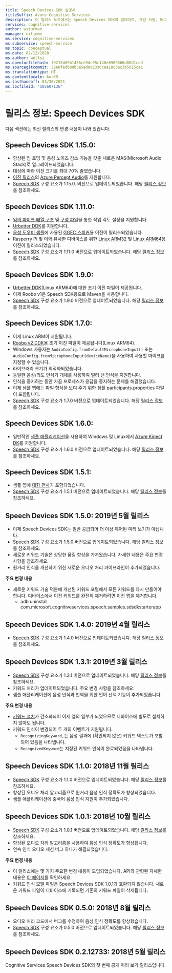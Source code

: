 ```yaml
---
title: Speech Devices SDK 설명서
titleSuffix: Azure Cognitive Services
description: 이 릴리스 노트에서는 Speech Devices SDK의 업데이트, 개선 사항, 버그 수정 사항 및 변경 사항에 대한 로그를 제공합니다. 이 문서는 Speech Devices SDK의 각 릴리스에 따라 업데이트됩니다.
services: cognitive-services
author: wsturman
manager: nitinme
ms.service: cognitive-services
ms.subservice: speech-service
ms.topic: conceptual
ms.date: 02/12/2020
ms.author: wellsi
ms.openlocfilehash: f9215469b1436ce9dc95c140e6969366d80d1ced
ms.sourcegitcommit: 32e0fedb80b5a5ed0d2336cea18c3ec3b5015ca1
ms.translationtype: HT
ms.contentlocale: ko-KR
ms.lasthandoff: 03/30/2021
ms.locfileid: "105607136"
---
```

# <a name="release-notes-speech-devices-sdk"></a>릴리스 정보: Speech Devices SDK

다음 섹션에는 최신 릴리스의 변경 내용이 나와 있습니다.

## <a name="speech-devices-sdk-1150"></a>Speech Devices SDK 1.15.0:

- 향상된 빔 포밍 및 음성 노이즈 감소 기능을 갖춘 새로운 MAS(Microsoft Audio Stack)로 업그레이드되었습니다.
- 대상에 따라 이진 크기를 최대 70% 줄였습니다.
- [이진 릴리스](https://aka.ms/sdsdk-download-APAudio)의 [Azure Percept Audio](../../azure-percept/overview-azure-percept-audio.md)를 지원합니다.
- [Speech SDK](./speech-sdk.md) 구성 요소가 1.15.0. 버전으로 업데이트되었습니다. 해당 [릴리스 정보](./releasenotes.md)를 참조하세요.

## <a name="speech-devices-sdk-1110"></a>Speech Devices SDK 1.11.0:

- [임의 마이크 배열 구조](how-to-devices-microphone-array-configuration.md) 및 [구성 파일](https://aka.ms/sdsdk-micarray-json)을 통한 작업 각도 설정을 지원합니다.
- [Urbetter DDK](http://www.urbetter.com/products_56/278.html)를 지원합니다.
- [음성 도우미 샘플](https://aka.ms/sdsdk-speaker)에 사용된 [GGEC 스피커](https://aka.ms/sdsdk-download-speaker)용 이진이 릴리스되었습니다.
- Rasperry Pi 및 이와 유사한 디바이스를 위한 [Linux ARM32](https://aka.ms/sdsdk-download-linux-arm32) 및 [Linux ARM64](https://aka.ms/sdsdk-download-linux-arm64)용 이진이 릴리스되었습니다.
- [Speech SDK](./speech-sdk.md) 구성 요소가 1.11.0 버전으로 업데이트되었습니다. 해당 [릴리스 정보](./releasenotes.md)를 참조하세요.

## <a name="speech-devices-sdk-190"></a>Speech Devices SDK 1.9.0:

- [Urbetter DDK](https://aka.ms/sdsdk-download-urbetter)(Linux ARM64)에 대한 초기 이진 파일이 제공됩니다.
- 이제 Roobo v1은 Speech SDK용으로 Maven을 사용합니다.
- [Speech SDK](./speech-sdk.md) 구성 요소가 1.9.0 버전으로 업데이트되었습니다. 해당 [릴리스 정보](./releasenotes.md)를 참조하세요.

## <a name="speech-devices-sdk-170"></a>Speech Devices SDK 1.7.0:

- 이제 Linux ARM이 지원됩니다.
- [Roobo v2 DDK](https://aka.ms/sdsdk-download-roobov2)용 초기 이진 파일이 제공됩니다(Linux ARM64).
- Windows 사용자는 `AudioConfig.fromDefaultMicrophoneInput()` 또는 `AudioConfig.fromMicrophoneInput(deviceName)`을 사용하여 사용할 마이크를 지정할 수 있습니다.
- 라이브러리 크기가 최적화되었습니다.
- 동일한 음성/의도 인식기 개체를 사용하여 멀티 턴 인식을 지원합니다.
- 인식을 중지하는 동안 가끔 프로세스가 응답을 중지하는 문제를 해결했습니다.
- 이제 샘플 앱에는 파일 형식을 보여 주기 위한 샘플 participants.properties 파일이 포함됩니다.
- [Speech SDK](./speech-sdk.md) 구성 요소가 1.7.0 버전으로 업데이트되었습니다. 해당 [릴리스 정보](./releasenotes.md)를 참조하세요.

## <a name="speech-devices-sdk-160"></a>Speech Devices SDK 1.6.0:

- 일반적인 [샘플 애플리케이션](./speech-devices-sdk.md)을 사용하여 Windows 및 Linux에서 [Azure Kinect DK](https://azure.microsoft.com/services/kinect-dk/)를 지원합니다.
- [Speech SDK](./speech-sdk.md) 구성 요소가 1.6.0 버전으로 업데이트되었습니다. 해당 [릴리스 정보](./releasenotes.md)를 참조하세요.

## <a name="speech-devices-sdk-151"></a>Speech Devices SDK 1.5.1:

- 샘플 앱에 [대화 전사](./conversation-transcription.md)가 포함되었습니다.
- [Speech SDK](./speech-sdk.md) 구성 요소가 1.5.1 버전으로 업데이트되었습니다. 해당 [릴리스 정보](./releasenotes.md)를 참조하세요.

## <a name="speech-devices-sdk-150-2019-may-release"></a>Speech Devices SDK 1.5.0: 2019년 5월 릴리스

- 이제 Speech Devices SDK는 일반 공급되어 더 이상 제어된 미리 보기가 아닙니다.
- [Speech SDK](./speech-sdk.md) 구성 요소가 1.5.0 버전으로 업데이트되었습니다. 해당 [릴리스 정보](./releasenotes.md)를 참조하세요.
- 새로운 키워드 기술은 상당한 품질 향상을 가져왔습니다. 자세한 내용은 주요 변경 사항을 참조하세요.
- 원거리 인식을 개선하기 위한 새로운 오디오 처리 파이프라인이 추가되었습니다.

**주요 변경 내용**

- 새로운 키워드 기술 덕분에 개선된 키워드 포털에서 모든 키워드를 다시 만들어야 합니다. 디바이스에서 이전 키워드를 완전히 제거하려면 이전 앱을 제거합니다.
  - adb uninstall com.microsoft.cognitiveservices.speech.samples.sdsdkstarterapp

## <a name="speech-devices-sdk-140-2019-apr-release"></a>Speech Devices SDK 1.4.0: 2019년 4월 릴리스

- [Speech SDK](./speech-sdk.md) 구성 요소가 1.4.0 버전으로 업데이트되었습니다. 해당 [릴리스 정보](./releasenotes.md)를 참조하세요.

## <a name="speech-devices-sdk-131-2019-mar-release"></a>Speech Devices SDK 1.3.1: 2019년 3월 릴리스

- [Speech SDK](./speech-sdk.md) 구성 요소가 1.3.1 버전으로 업데이트되었습니다. 해당 [릴리스 정보](./releasenotes.md)를 참조하세요.
- 키워드 처리가 업데이트되었습니다. 주요 변경 사항을 참조하세요.
- 샘플 애플리케이션에 음성 인식과 번역을 위한 언어 선택 기능이 추가되었습니다.

**주요 변경 내용**

- [키워드 설치](./custom-keyword-basics.md)가 간소화되어 이제 앱의 일부가 되었으므로 디바이스에 별도로 설치하지 않아도 됩니다.
- 키워드 인식이 변경되어 두 개의 이벤트가 지원됩니다.
  - `RecognizingKeyword,`는 음성 결과에 (확인되지 않은) 키워드 텍스트가 포함되어 있음을 나타냅니다.
  - `RecognizedKeyword`는 지정된 키워드 인식이 완료되었음을 나타냅니다.

## <a name="speech-devices-sdk-110-2018-nov-release"></a>Speech Devices SDK 1.1.0: 2018년 11월 릴리스

- [Speech SDK](./speech-sdk.md) 구성 요소가 1.1.0 버전으로 업데이트되었습니다. 해당 [릴리스 정보](./releasenotes.md)를 참조하세요.
- 향상된 오디오 처리 알고리즘으로 원거리 음성 인식 정확도가 향상되었습니다.
- 샘플 애플리케이션에 중국어 음성 인식 지원이 추가되었습니다.

## <a name="speech-devices-sdk-101-2018-oct-release"></a>Speech Devices SDK 1.0.1: 2018년 10월 릴리스

- [Speech SDK](./speech-sdk.md) 구성 요소가 1.0.1 버전으로 업데이트되었습니다. 해당 [릴리스 정보](./releasenotes.md)를 참조하세요.
- 향상된 오디오 처리 알고리즘을 사용하여 음성 인식 정확도가 향상됩니다.
- 연속 인식 오디오 세션 버그 하나가 해결되었습니다.

**주요 변경 내용**

- 이 릴리스에는 몇 가지 주요한 변경 내용이 도입되었습니다. API와 관련된 자세한 내용은 [이 페이지](https://aka.ms/csspeech/breakingchanges_1_0_0)를 확인하세요.
- 키워드 인식 모델 파일은 Speech Devices SDK 1.0.1과 호환되지 않습니다. 새로운 키워드 파일이 디바이스에 기록되면 기존의 키워드 파일이 삭제됩니다.

## <a name="speech-devices-sdk-050-2018-aug-release"></a>Speech Devices SDK 0.5.0: 2018년 8월 릴리스

- 오디오 처리 코드에서 버그를 수정하여 음성 인식 정확도를 향상했습니다.
- [Speech SDK](./speech-sdk.md) 구성 요소가 0.5.0 버전으로 업데이트되었습니다. 해당 [릴리스 정보](releasenotes.md#cognitive-services-speech-sdk-050-2018-july-release)를 참조하세요.

## <a name="speech-devices-sdk-0212733-2018-may-release"></a>Speech Devices SDK 0.2.12733: 2018년 5월 릴리스

Cognitive Services Speech Devices SDK의 첫 번째 공개 미리 보기 릴리스입니다.